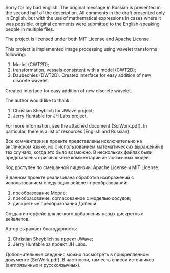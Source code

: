 Sorry for my bad english. The original message in Russian is presented in the second half of the description. All comments in the draft presented only in English, but with the use of mathematical expressions in cases where it was possible. original comments were submitted to the English-speaking people in multiple files.

The project is licensed under both MIT License and Apache License. 

This project is implemented image processing using wavelet transforms following: 
1) Morlet (CWT2D); 
2) transformation, vessels consistent with a model (CWT2D); 
3) Daubechies (DWT2D).
Created interface for easy addition of new discrete wavelet.

Created interface for easy addition of new discrete wavelet.

The author would like to thank:
1) Christian Sheyblich for JWave project;
2) Jerry Huhtable for JH Labs project.

For more information, see the attached document (SciWork.pdf). In particular, there is a list of resources (English and Russian).

Все комментарии в проекте представлены исключительно на английском языке, но с использованием математических выражений в тех случаях, когда это было возможно. В нескольких файлах были представлены оригинальные комментарии англоязычных людей. 

Код доступен по смешанной лицензии: Apache License и MIT License.

В данном проекте реализована обработка изображений с использованием следующих вейвлет-преобразований:
1) преобразование Морле;
2) преобразование, согласованное с моделью сосудов;
3) дискретные преобразования Добеши. 

Создан интерфейс для легкого добавления новых дискретных вейвлетов.

Автор выражает благодарность: 
1) Christian Sheyblich за проект JWave;
2) Jerry Huhtable за проект JH Labs.

Дополнительные сведения можно посмотреть в прикрепленном документе (SciWork.pdf). В частности, там есть список источников (англоязычных и русскоязычных).
